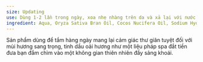 ```yaml
---
size: Updating
use: Dùng 1-2 lần trong ngày, xoa nhẹ nhàng trên da và xả lại với nước. Bảo quản nơi thoáng mát. Hiệu quả rõ rệt sau 1 tuần sử dụng.
ingredient: Aqua, Oryza Sativa Bran Oil, Cocos Nucifera Oil, Sodium Hydroxide, Sesamum Indicum Seed Oil, Goat milk powder, Camellia Sinensis Leaf Extract, Fragrance.
---
```

Sản phẩm dùng để tắm hàng ngày mang lại cảm giác thư giãn tuyệt đối với mùi hương sang trọng, tinh dầu oải hương như một liệu pháp spa đắt tiền đưa bạn đắm chìm vào một không gian thiên nhiên đầy sảng khoái.

